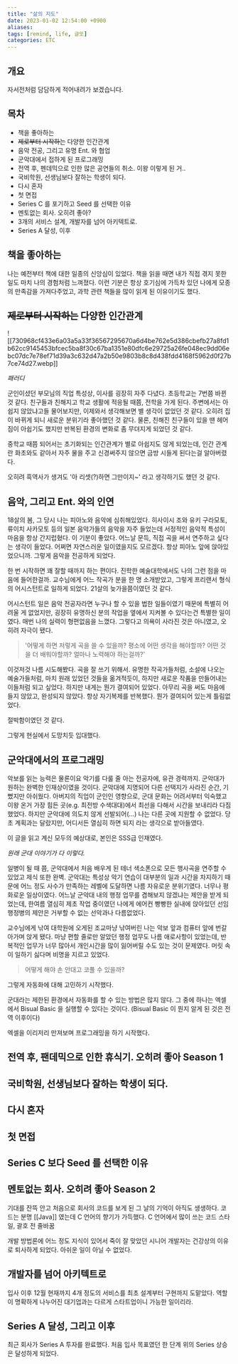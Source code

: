 ```yaml
---
title: "삶의 지도"
date: 2023-01-02 12:54:00 +0900
aliases: 
tags: [remind, life, 글또]
categories: ETC
---
```


## 개요

자서전처럼 담담하게 적어내려가 보겠습니다.

## 목차

- 책을 좋아하는
- ~~제로부터 시작하는~~ 다양한 인간관계
- 음악 전공, 그리고 유명 Ent. 와 협업
- 군악대에서 접하게 된 프로그래밍
- 전역 후, 펜데믹으로 인한 많은 공연들의 취소. 이왕 이렇게 된 거..
- 국비학원, 선생님보다 잘하는 학생이 되다.
- 다시 혼자
- 첫 면접
- Series C 를 포기하고 Seed 를 선택한 이유
- 멘토없는 회사. 오히려 좋아?
- 3개의 서비스 설계, 개발자를 넘어 아키텍트로.
- Series A 달성, 이후

## 책을 좋아하는

나는 예전부터 책에 대한 일종의 신앙심이 있었다. 책을 읽을 때면 내가 직접 겪지 못한 일도 마치 나의 경험처럼 느껴졌다. 이런 기분은 항상 호기심에 가득차 있던 나에게 모종의 만족감을 가져다주었고, 과학 관련 책들을 많이 읽게 된 이유이기도 했다.

## ~~제로부터 시작하는~~ 다양한 인간관계

![[730968cf433e6a03a5a33f36567295670a6d4be762e5d386cbefb27a8fd1b62cc9145453bfcec5ba8f30c67ba1351e80dfc6e29725a26fe048ec9dd06ebc07dc7e78ef71d39a3c632d47a2b50e9803b8c8d438fdd4168f5962d0f27b7ce74d27.webp]]

_패러디_

군인이셨던 부모님의 직업 특성상, 이사를 굉장히 자주 다녔다. 초등학교는 7번쯤 바뀐 것 같다. 친구들과 친해지고 학교 생활에 적응될 때쯤, 전학을 가게 된다. 주변에서는 아쉽지 않았냐고들 물어보지만, 이제와서 생각해보면 별 생각이 없었던 것 같다. 오히려 집이 바뀌게 되니 새로운 분위기라 좋아했던 것 같다. 물론, 친해진 친구들이 있을 땐 헤어짐이 아쉽기도 했지만 반복된 환경의 변화로 좀 무뎌지게 되었던 것 같다.

중학교 때쯤 되어서는 초기화되는 인간관계가 별로 아쉽지도 않게 되었는데, 인간 관계란 화초와도 같아서 자주 물을 주고 신경써주지 않으면 금방 시들게 된다는걸 알아버렸다.

오히려 흑역사가 생겨도 '아 리셋(?)하면 그만이지~' 라고 생각하기도 했던 것 같다.

## 음악, 그리고 Ent. 와의 인연

18살의 봄, 그 당시 나는 피아노와 음악에 심취해있었다. 히사이시 조와 유키 구라모토, 류이치 사카모토 등의 일본 음악가들의 음악을 자주 들었는데 서정적인 음악적 특성이 마음을 항상 간지럽혔다. 이 기분이 좋았다. 어느날 문득, 직접 곡을 써서 연주하고 싶다는 생각이 들었다. 어쩌면 자연스러운 일이였을지도 모르겠다. 항상 피아노 앞에 앉아있었으니까. 그렇게 음악을 전공하게 되었다.

한 번 시작하면 꽤 잘할 때까지 하는 편이다. 진학한 예술대학에서도 나의 그런 점을 마음에 들어한걸까. 교수님에게 어느 작곡가 분을 한 명 소개받았고, 그렇게 프리랜서 형식의 어시스턴트로 일하게 되었다. 21살의 늦가을쯤이였던 것 같다.

어시스턴트 일은 음악 전공자라면 누구나 할 수 있을 법한 일들이였기 때문에 특별히 어려울 게 없었지만, 굉장히 유명하신 분의 작업을 옆에서 지켜볼 수 있다는건 특별한 일이였다. 매번 나의 실력이 형편없음을 느꼈다. 그렇다고 의욕이 사라진 것은 아니였고, 오히려 자극이 됐다.

> '어떻게 하면 저렇게 곡을 쓸 수 있을까? 평소에 어떤 생각을 해야할까? 어떤 것을 더 배워야할까? 얼마나 노력해야 하는걸까?'

이것저것 나름 시도해봤다. 곡을 잘 쓰기 위해서. 유명한 작곡가들처럼, 소설에 나오는 예술가들처럼, 마치 원래 있었던 것들을 옮겨적듯이, 하지만 새로운 작품을 만들어내는 이들처럼 되고 싶었다. 하지만 내게는 뭔가 결여되어 있었다. 아무리 곡을 써도 마음에 들지 않았고, 완성되지 않았다. 항상 자기복제를 반복했다. 뭔가 결여되어 있는게 틀림없었다.

절박함이였던 것 같다.

그렇게 현실에서 도망치듯 입대했다.

## 군악대에서의 프로그래밍

악보를 읽는 능력은 물론이요 악기를 다룰 줄 아는 전공자에, 유관 경력까지. 군악대가 원하는 완벽한 인재상이였을 것이다. 군악대에 지명되어 다른 선택지가 사라진 순간, 기뻤지만 아쉬웠다. 아버지의 직업이 군인인 영향으로, 군대 문화는 어려서부터 익숙했고 이왕 온거 가장 힘든 곳(e.g. 최전방 수색대대)에서 최선을 다해서 시간을 보내리라 다짐했었다. 하지만 군악대에 의도치 않게 선발되어(...) 나는 다른 곳에 지원할 수 없었다. 당초 계획과는 달랐지만, 어디서든 열심히 하면 되지 라는 생각으로 받아들였다.

이 글을 읽고 계신 모두의 예상대로, 본인은 SSS급 인재였다.

_원래 군대 이야기가 다 이렇다._

일병이 될 때 쯤, 군악대에서 처음 배우게 된 테너 색소폰으로 모든 행사곡을 연주할 수 있었고 제식 또한 완벽. 군악대는 특성상 악기 연습이 대부분의 일과 시간을 차지하기 때문에 어느 정도 사수가 만족하는 레벨에 도달하면 나름 자유로운 분위기였다. 너무나 평화로운 일상이였다. 어느날 군악대 내의 행정 업무를 겸해보지 않겠냐는 제안을 받게 되었는데, 한여름 열심히 제초 작업 중이였던 나에게 에어컨 빵빵한 실내에 앉아있던 선임 행정병의 제안은 거부할 수 없는 선악과나 다름없었다.

교수님에게 낚여 대학원에 오게된 조교마냥 낚여버린 나는 악보 앞과 컴퓨터 앞에 번갈아가며 앉게 됐다. 마냥 편할 줄로만 알았던 행정 업무도 나름 애로사항이 있었는데, 반복적인 업무가 너무 많아서 개인시간을 많이 잃어버릴 수도 있는 것이 문제였다. 머릿 속이 일하기 싫다며 비명을 지르고 있었다.

> 어떻게 해야 손 안대고 코풀 수 있을까?

그렇게 자동화에 대해 고민하기 시작했다.

군대라는 제한된 환경에서 자동화를 할 수 있는 방법은 많지 않다. 그 중에 하나는 엑셀에서 Bisual Basic 을 실행할 수 있다는 것이다.
(Bisual Basic 이 뭔지 알게 된 것은 전역 이후이다)

엑셀을 이리저리 만져보며 프로그래밍을 하기 시작했다.

## 전역 후, 팬데믹으로 인한 휴식기. 오히려 좋아 Season 1

## 국비학원, 선생님보다 잘하는 학생이 되다.

## 다시 혼자

## 첫 면접

## Series C 보다 Seed 를 선택한 이유

## 멘토없는 회사. 오히려 좋아 Season 2

기대를 잔뜩 안고 처음으로 회사의 코드를 보게 된 그 날의 기억이 아직도 생생하다. 코드는 분명 [[Java]] 였는데 C 언어의 향기가 가득했다. C 언어에서 많이 쓰는 코드 스타일, 괄호 전 줄바꿈

개발 방법론에 어느 정도 지식이 있어서 죽이 잘 맞았던 시니어 개발자는 건강상의 이유로 퇴사하게 되었다. 아쉬운 일이 아닐 수 없었다.

## 개발자를 넘어 아키텍트로

입사 이후 12월 현재까지 4개 정도의 서비스를 최초 설계부터 구현까지 도맡았다. 역할이 명확하게 나누어진 대기업과는 다르게 스타트업이니 가능한 일이리라.

## Series A 달성, 그리고 이후

최근 회사가 Series A 투자를 완료했다. 처음 입사 목표였던 한 단계 위의 Series 상승은 달성하게 되었다.
